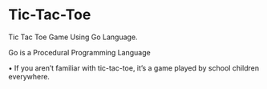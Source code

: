 # Tic-Tac-Toe
Tic Tac Toe Game Using Go Language.


Go is a Procedural Programming Language

•	If you aren’t familiar with tic-tac-toe, it’s a game played by school children everywhere.
